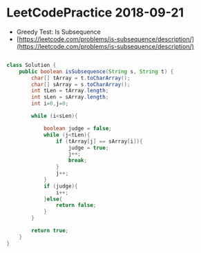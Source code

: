 # LeetCodePractice 2018-09-21 #
- Greedy Test: Is Subsequence
- [https://leetcode.com/problems/is-subsequence/description/](https://leetcode.com/problems/is-subsequence/description/)



```Java

class Solution {
    public boolean isSubsequence(String s, String t) {
        char[] tArray = t.toCharArray();
        char[] sArray = s.toCharArray();
        int tLen = tArray.length;
        int sLen = sArray.length;
        int i=0,j=0;

        while (i<sLen){

            boolean judge = false;
            while (j<tLen){
                if (tArray[j] == sArray[i]){
                    judge = true;
                    j++;
                    break;
                }
                j++;
            }
            if (judge){
                i++;
            }else{
                return false;
            }
        }

        return true;
    }
}
```

